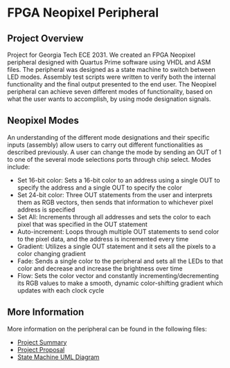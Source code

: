 # FPGA Neopixel Peripheral

## Project Overview
Project for Georgia Tech ECE 2031. We created an FPGA Neopixel peripheral designed with Quartus Prime software using VHDL and ASM files. 
The peripheral was designed as a state machine to switch between LED modes.
Assembly test scripts were written to verify both the internal functionality and the final output presented to the end user.
The Neopixel peripheral can achieve seven different modes of functionality, based on what the user wants to accomplish, by using mode designation signals. 


## Neopixel Modes
An understanding of the different mode designations and their specific inputs (assembly) allow users to carry out different functionalities as described previously. A user can change the mode by sending an OUT of 1 to one of the several mode selections ports through chip select. Modes include:

- Set 16-bit color: Sets a 16-bit color to an address using a single OUT to specify the address and a single OUT to specify the color
- Set 24-bit color: Three OUT statements from the user and interprets them as RGB vectors, then sends that information to whichever pixel address is specified
- Set All: Increments through all addresses and sets the color to each pixel that was specified in the OUT statement
- Auto-increment: Loops through multiple OUT statements to send color to the pixel data, and the address is incremented every time
- Gradient: Utilizes a single OUT statement and it sets all the pixels to a color changing gradient
- Fade: Sends a single color to the peripheral and sets all the LEDs to that color and decrease and increase the brightness over time
- Flow: Sets the color vector and constantly incrementing/decrementing its RGB values to make a smooth, dynamic color-shifting gradient which updates with each clock cycle

## More Information
More information on the peripheral can be found in the following files:

- [Project Summary](https://github.com/austinrowland/FPGA-Neopixel-Peripheral/blob/main/ECE%202031%20Project%20Summary%20-%20Austin%20Rowland.pdf)
- [Project Proposal](https://github.com/austinrowland/FPGA-Neopixel-Peripheral/blob/main/ECE%202031%20Project%20Proposal.pdf)
- [State Machine UML Diagram](https://github.com/austinrowland/FPGA-Neopixel-Peripheral/blob/main/Neopixel%20Peripheral%20UML%20Diagram.png)
